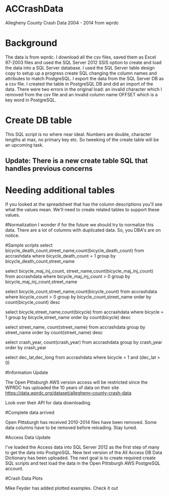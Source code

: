 # ACCrashData
Allegheny County Crash Data 2004 - 2014 from wprdc

# Background
The data is from wprdc. I download all the csv files, saved them as Excel 97-2003 files and used the SQL Server 2012 SSIS option to create and load the data into a SQL Server database. I used the SQL Server table design copy to setup up a progress create SQL changing the column names and attributes to match PostgreSQL. I export the data from the SQL Server DB as a csv file. I created the table in PostgreSQL DB and did an import of the data. There were two errors in the original load: an invalid character which I removed from the csv file and an invalid column name OFFSET which is a key word in PostgreSQL.

# Create DB table
This SQL script is no where near ideal. Numbers are double, character lengths at max, no primary key etc. So tweeking of the create table will be an upcoming task. 
## Update: There is a new create table SQL that handles previous concerns

# Needing additional tables
If you looked at the spreadsheet that has the column descriptions you'll see what the values mean. We'll need to create related tables to support these values.

#Normalization
I wonder if for the future we should try to normalize this data. There are a lot of columns with duplicated data. So, you DBA's are on notice.

#Sample scripts
select bicycle_death_count,street_name,count(bicycle_death_count) 
from accrashdata
where bicycle_death_count = 1
group by bicycle_death_count,street_name

select bicycle_maj_inj_count, street_name,count(bicycle_maj_inj_count)
from accrashdata
where bicycle_maj_inj_count > 0
group by bicycle_maj_inj_count,street_name

select bicycle_count,street_name,count(bicycle_count)
from accrashdata
where bicycle_count > 0
group by bicycle_count,street_name
order by count(bicycle_count) desc

select bicycle,street_name,count(bicycle)
from accrashdata
where bicycle = 1
group by bicycle,street_name
order by count(bicycle) desc

select street_name, count(street_name)
from accrashdata
group by street_name
order by count(street_name) desc

select crash_year, count(crash_year)
from accrashdata
group by crash_year
order by crash_year

select dec_lat,dec_long
from accrashdata
where bicycle = 1
and (dec_lat > 0)


#Information Update

The Open Pittsburgh AWS version access will be restricted since the WPRDC has uploaded the 10 years of data on their site
https://data.wprdc.org/dataset/allegheny-county-crash-data

Look over their API for data downloading.

#Complete data arrived

Open Pittsburgh has received 2010-2014 files have been removed. Some data columns have to be removed before reloading. Stay tuned.

#Access Data Update

I've loaded the Access data into SQL Server 2012 as the first step of many to get the data into PostgreSQL. New text version of the All Access DB Data Dictionary has been uploaded. The next goal is to create required create SQL scripts and test load the data in the Open Pittsburgh AWS PostgreSQL account.

#Crash Data Plots

Mike Feyder has added plotted examples. Check it out
